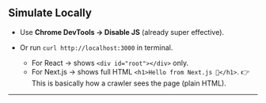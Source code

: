 
## Simulate Locally 

* Use **Chrome DevTools → Disable JS** (already super effective).
* Or run `curl http://localhost:3000` in terminal.

  * For React → shows `<div id="root"></div>` only.
  * For Next.js → shows full HTML `<h1>Hello from Next.js 🚀</h1>`.
    👉 This is basically how a crawler sees the page (plain HTML).

---
